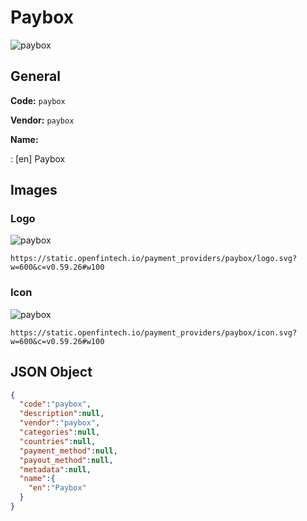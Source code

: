 
# Paybox 
![paybox](https://static.openfintech.io/payment_providers/paybox/logo.svg?w=600&c=v0.59.26#w100)  

## General 
 
**Code:** `paybox`  
 
**Vendor:** `paybox`  
 
**Name:**  
 
:	[en] Paybox  

## Images 

### Logo 
 
![paybox](https://static.openfintech.io/payment_providers/paybox/logo.svg?w=600&c=v0.59.26#w100)  

```
https://static.openfintech.io/payment_providers/paybox/logo.svg?w=600&c=v0.59.26#w100
```  

### Icon 
 
![paybox](https://static.openfintech.io/payment_providers/paybox/icon.svg?w=600&c=v0.59.26#w100)  

```
https://static.openfintech.io/payment_providers/paybox/icon.svg?w=600&c=v0.59.26#w100
```  

## JSON Object 

```json
{
  "code":"paybox",
  "description":null,
  "vendor":"paybox",
  "categories":null,
  "countries":null,
  "payment_method":null,
  "payout_method":null,
  "metadata":null,
  "name":{
    "en":"Paybox"
  }
}
```  

